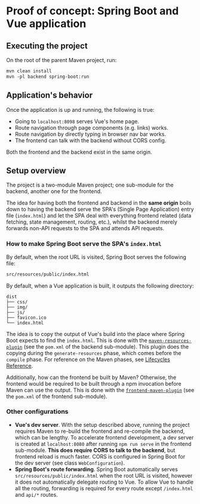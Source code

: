 # Proof of concept: Spring Boot and Vue application

## Executing the project

On the root of the parent Maven project, run: 

```txt
mvn clean install
mvn -pl backend spring-boot:run
```

## Application's behavior

Once the application is up and running, the following is true:

- Going to `localhost:8098` serves Vue's home page.
- Route navigation through page components (e.g. links) works.
- Route navigation by directly typing in browser nav bar works.
- The frontend can talk with the backend without CORS config.
  
Both the frontend and the backend exist in the same origin.

## Setup overview

The project is a two-module Maven project; one sub-module for the backend, another one for the frontend.

The idea for having both the frontend and backend in the **same origin** boils down to having the backend serve the SPA's (Single Page Application) entry file (`index.html`) and let the SPA deal with everything frontend related (data fetching, state management, routing, etc.), whilst the backend merely forwards non-API requests to the SPA and attends API requests.

### How to make Spring Boot serve the SPA's `index.html`

By default, when the root URL is visited, Spring Boot serves the following file:

```txt
src/resources/public/index.html
```

By default, when a Vue application is built, it outputs the following directory:

```
dist
├── css/
├── img/
├── js/
├── favicon.ico
└── index.html
```

The idea is to copy the output of Vue's build into the place where Spring Boot expects to find the `index.html`. This is done with the [`maven-resources-plugin`](https://maven.apache.org/plugins/maven-resources-plugin/) (see the `pom.xml` of the backend sub-module). This plugin does the copying during the `generate-resources` phase, which comes before the `compile` phase. For reference on the Maven phases, see [Lifecycles Reference](https://maven.apache.org/ref/3.6.3/maven-core/lifecycles.html).

Additionally, how can the frontend be built by Maven? Otherwise, the frontend would be required to be built through a npm invocation before Maven can use the output. This is done with the [`frontend-maven-plugin`](https://github.com/eirslett/frontend-maven-plugin) (see the `pom.xml` of the frontend sub-module).

### Other configurations

- **Vue's dev server**. With the setup described above, running the project requires Maven to re-build the frontend and re-compile the backend, which can be lengthy. To accelerate frontend development, a dev server is created at `localhost:8080` after running `npm run serve` in the frontend sub-module. **This does require CORS to talk to the backend**, but frontend reload is much faster. CORS is configured in Spring Boot for the dev server (see class `WebConfiguration`).
- **Spring Boot's route forwarding**. Spring Boot automatically serves `src/resources/public/index.html` when the root URL is visited, however it does not automatically delegate routing to Vue. To allow Vue to handle all the routing, forwarding is required for every route except `/index.html` and `api/*` routes.